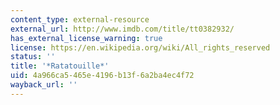 ```yaml
---
content_type: external-resource
external_url: http://www.imdb.com/title/tt0382932/
has_external_license_warning: true
license: https://en.wikipedia.org/wiki/All_rights_reserved
status: ''
title: '*Ratatouille*'
uid: 4a966ca5-465e-4196-b13f-6a2ba4ec4f72
wayback_url: ''
---
```


